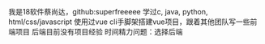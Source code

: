 我是18软件蔡尚达，github:superfreeeee
学过c, java, python, html/css/javascript
使用过vue cli手脚架搭建vue项目，跟着其他团队写一些前端项目
后端目前没有项目经验
时间精力问题：选择后端